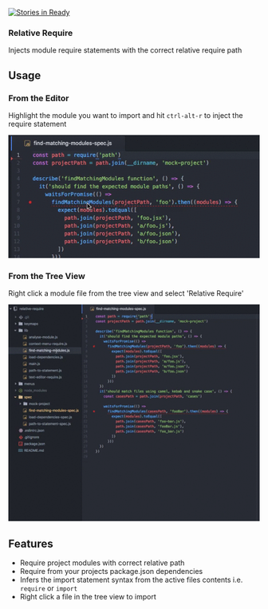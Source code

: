 [![Stories in Ready](https://badge.waffle.io/stuwilliams47/relative-require.png?label=ready&title=Ready)](https://waffle.io/stuwilliams47/relative-require)

### Relative Require

Injects module require statements with the correct relative require path

## Usage

### From the Editor

Highlight the module you want to import and hit `ctrl-alt-r` to inject the require statement

![Demo](gifs/editor.gif)

### From the Tree View

Right click a module file from the tree view and select 'Relative Require'

![Demo](gifs/menu.gif)

## Features

* Require project modules with correct relative path
* Require from your projects package.json dependencies
* Infers the import statement syntax from the active files contents i.e. `require` or `import`
* Right click a file in the tree view to import
